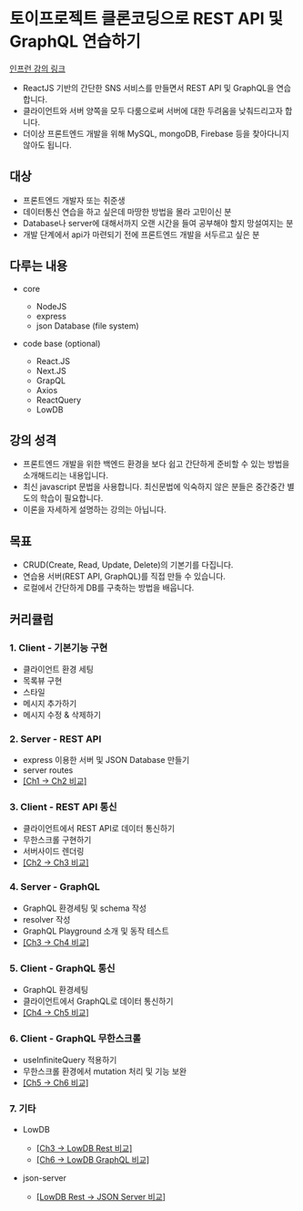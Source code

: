# 토이프로젝트 클론코딩으로 REST API 및 GraphQL 연습하기

[인프런 강의 링크](https://www.inflearn.com/course/풀스택-리액트-토이프로젝트?inst=4227b52f)

- ReactJS 기반의 간단한 SNS 서비스를 만들면서 REST API 및 GraphQL을 연습합니다.
- 클라이언트와 서버 양쪽을 모두 다룸으로써 서버에 대한 두려움을 낮춰드리고자 합니다.
- 더이상 프론트엔드 개발을 위해 MySQL, mongoDB, Firebase 등을 찾아다니지 않아도 됩니다.

## 대상

- 프론트엔드 개발자 또는 취준생
- 데이터통신 연습을 하고 싶은데 마땅한 방법을 몰라 고민이신 분
- Database나 server에 대해서까지 오랜 시간을 들여 공부해야 할지 망설여지는 분
- 개발 단계에서 api가 마련되기 전에 프론트엔드 개발을 서두르고 싶은 분

## 다루는 내용

- core
  - NodeJS
  - express
  - json Database (file system)

- code base (optional)
  - React.JS
  - Next.JS
  - GrapQL
  - Axios
  - ReactQuery
  - LowDB

## 강의 성격

- 프론트엔드 개발을 위한 백엔드 환경을 보다 쉽고 간단하게 준비할 수 있는 방법을 소개해드리는 내용입니다.
- 최신 javascript 문법을 사용합니다. 최신문법에 익숙하지 않은 분들은 중간중간 별도의 학습이 필요합니다.
- 이론을 자세하게 설명하는 강의는 아닙니다.

## 목표

- CRUD(Create, Read, Update, Delete)의 기본기를 다집니다.
- 연습용 서버(REST API, GraphQL)를 직접 만들 수 있습니다.
- 로컬에서 간단하게 DB를 구축하는 방법을 배웁니다.

## 커리큘럼

### 1. Client - 기본기능 구현

- 클라이언트 환경 세팅
- 목록뷰 구현
- 스타일
- 메시지 추가하기
- 메시지 수정 & 삭제하기

### 2. Server - REST API 

- express 이용한 서버 및 JSON Database 만들기
- server routes
- [[Ch1 -> Ch2 비교]](https://github.com/roy-jung/api-practice/pull/9/files)

### 3. Client - REST API 통신

- 클라이언트에서 REST API로 데이터 통신하기
- 무한스크롤 구현하기
- 서버사이드 렌더링
- [[Ch2 -> Ch3 비교]](https://github.com/roy-jung/api-practice/pull/10/files)

### 4. Server - GraphQL

- GraphQL 환경세팅 및 schema 작성
- resolver 작성
- GraphQL Playground 소개 및 동작 테스트
- [[Ch3 -> Ch4 비교]](https://github.com/roy-jung/api-practice/pull/11/files)

### 5. Client - GraphQL 통신

- GraphQL 환경세팅
- 클라이언트에서 GraphQL로 데이터 통신하기
- [[Ch4 -> Ch5 비교]](https://github.com/roy-jung/api-practice/pull/12/files)

### 6. Client - GraphQL 무한스크롤

- useInfiniteQuery 적용하기
- 무한스크롤 환경에서 mutation 처리 및 기능 보완
- [[Ch5 -> Ch6 비교]](https://github.com/roy-jung/api-practice/pull/13/files)

### 7. 기타

- LowDB

  - [[Ch3 -> LowDB Rest 비교]](https://github.com/roy-jung/api-practice/pull/14/files)
  - [[Ch6 -> LowDB GraphQL 비교]](https://github.com/roy-jung/api-practice/pull/15/files)

- json-server
  - [[LowDB Rest -> JSON Server 비교]](https://github.com/roy-jung/api-practice/pull/16/files)

